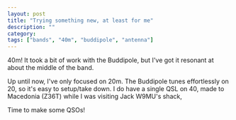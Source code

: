 ```yaml
---
layout: post
title: "Trying something new, at least for me"
description: ""
category: 
tags: ["bands", "40m", "buddipole", "antenna"]
---
```


40m!
It took a bit of work with the Buddipole, but I've got it resonant at about the middle of the band.

Up until now, I've only focused on 20m. The Buddipole tunes effortlessly on 20, so it's easy to setup/take down. I do have a single QSL on 40, made to Macedonia (Z36T) while I was visiting Jack W9MU's shack,

Time to make some QSOs!
